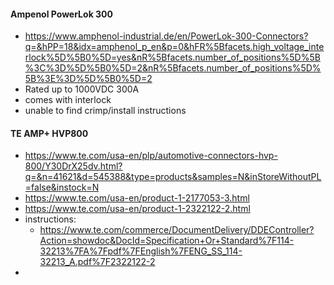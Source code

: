 #### Ampenol PowerLok 300
- https://www.amphenol-industrial.de/en/PowerLok-300-Connectors?q=&hPP=18&idx=amphenol_p_en&p=0&hFR%5Bfacets.high_voltage_interlock%5D%5B0%5D=yes&nR%5Bfacets.number_of_positions%5D%5B%3C%3D%5D%5B0%5D=2&nR%5Bfacets.number_of_positions%5D%5B%3E%3D%5D%5B0%5D=2
- Rated up to 1000VDC 300A
- comes with interlock
- unable to find crimp/install instructions
#### TE AMP+ HVP800
- https://www.te.com/usa-en/plp/automotive-connectors-hvp-800/Y30DrX25dv.html?q=&n=41621&d=545388&type=products&samples=N&inStoreWithoutPL=false&instock=N
- https://www.te.com/usa-en/product-1-2177053-3.html
- https://www.te.com/usa-en/product-1-2322122-2.html
- instructions:
	- https://www.te.com/commerce/DocumentDelivery/DDEController?Action=showdoc&DocId=Specification+Or+Standard%7F114-32213%7FA%7Fpdf%7FEnglish%7FENG_SS_114-32213_A.pdf%7F2322122-2
- 